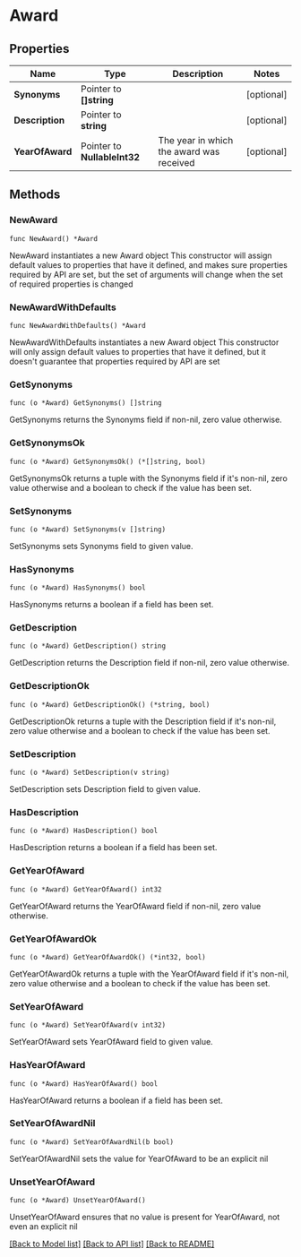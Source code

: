 # Award

## Properties

Name | Type | Description | Notes
------------ | ------------- | ------------- | -------------
**Synonyms** | Pointer to **[]string** |  | [optional] 
**Description** | Pointer to **string** |  | [optional] 
**YearOfAward** | Pointer to **NullableInt32** | The year in which the award was received | [optional] 

## Methods

### NewAward

`func NewAward() *Award`

NewAward instantiates a new Award object
This constructor will assign default values to properties that have it defined,
and makes sure properties required by API are set, but the set of arguments
will change when the set of required properties is changed

### NewAwardWithDefaults

`func NewAwardWithDefaults() *Award`

NewAwardWithDefaults instantiates a new Award object
This constructor will only assign default values to properties that have it defined,
but it doesn't guarantee that properties required by API are set

### GetSynonyms

`func (o *Award) GetSynonyms() []string`

GetSynonyms returns the Synonyms field if non-nil, zero value otherwise.

### GetSynonymsOk

`func (o *Award) GetSynonymsOk() (*[]string, bool)`

GetSynonymsOk returns a tuple with the Synonyms field if it's non-nil, zero value otherwise
and a boolean to check if the value has been set.

### SetSynonyms

`func (o *Award) SetSynonyms(v []string)`

SetSynonyms sets Synonyms field to given value.

### HasSynonyms

`func (o *Award) HasSynonyms() bool`

HasSynonyms returns a boolean if a field has been set.

### GetDescription

`func (o *Award) GetDescription() string`

GetDescription returns the Description field if non-nil, zero value otherwise.

### GetDescriptionOk

`func (o *Award) GetDescriptionOk() (*string, bool)`

GetDescriptionOk returns a tuple with the Description field if it's non-nil, zero value otherwise
and a boolean to check if the value has been set.

### SetDescription

`func (o *Award) SetDescription(v string)`

SetDescription sets Description field to given value.

### HasDescription

`func (o *Award) HasDescription() bool`

HasDescription returns a boolean if a field has been set.

### GetYearOfAward

`func (o *Award) GetYearOfAward() int32`

GetYearOfAward returns the YearOfAward field if non-nil, zero value otherwise.

### GetYearOfAwardOk

`func (o *Award) GetYearOfAwardOk() (*int32, bool)`

GetYearOfAwardOk returns a tuple with the YearOfAward field if it's non-nil, zero value otherwise
and a boolean to check if the value has been set.

### SetYearOfAward

`func (o *Award) SetYearOfAward(v int32)`

SetYearOfAward sets YearOfAward field to given value.

### HasYearOfAward

`func (o *Award) HasYearOfAward() bool`

HasYearOfAward returns a boolean if a field has been set.

### SetYearOfAwardNil

`func (o *Award) SetYearOfAwardNil(b bool)`

 SetYearOfAwardNil sets the value for YearOfAward to be an explicit nil

### UnsetYearOfAward
`func (o *Award) UnsetYearOfAward()`

UnsetYearOfAward ensures that no value is present for YearOfAward, not even an explicit nil

[[Back to Model list]](../README.md#documentation-for-models) [[Back to API list]](../README.md#documentation-for-api-endpoints) [[Back to README]](../README.md)



